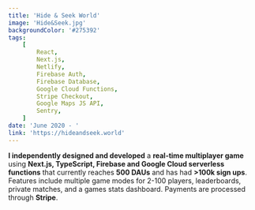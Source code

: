 ```yaml
---
title: 'Hide & Seek World'
image: 'Hide&Seek.jpg'
backgroundColor: '#275392'
tags:
    [
        React,
        Next.js,
        Netlify,
        Firebase Auth,
        Firebase Database,
        Google Cloud Functions,
        Stripe Checkout,
        Google Maps JS API,
        Sentry,
    ]
date: 'June 2020 - '
link: 'https://hideandseek.world'
---
```


**I independently designed and developed** a **real-time multiplayer game** using **Next.js, TypeScript, Firebase and Google Cloud serverless functions** that currently reaches **500 DAUs** and has had **>100k sign ups**. Features include multiple game modes for 2-100 players, leaderboards, private matches, and a games stats dashboard. Payments are processed through **Stripe**.
